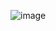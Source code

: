 ![image](https://user-images.githubusercontent.com/105968922/224073782-7c09adb7-66b2-46ff-a481-195b4324bc9f.png)
